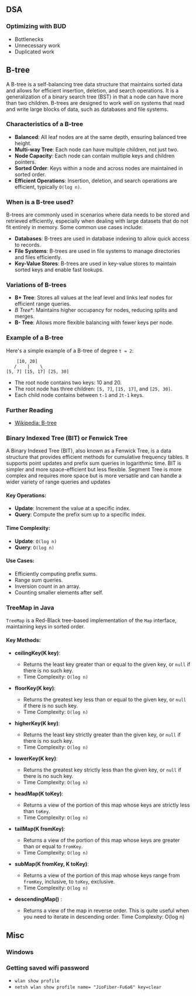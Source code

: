 
## DSA
### Optimizing with BUD
- Bottlenecks
- Unnecessary work
- Duplicated work

## B-tree

A B-tree is a self-balancing tree data structure that maintains sorted data and allows for efficient insertion, deletion, and search operations. It is a generalization of a binary search tree (BST) in that a node can have more than two children. B-trees are designed to work well on systems that read and write large blocks of data, such as databases and file systems.

### Characteristics of a B-tree
- **Balanced**: All leaf nodes are at the same depth, ensuring balanced tree height.
- **Multi-way Tree**: Each node can have multiple children, not just two.
- **Node Capacity**: Each node can contain multiple keys and children pointers.
- **Sorted Order**: Keys within a node and across nodes are maintained in sorted order.
- **Efficient Operations**: Insertion, deletion, and search operations are efficient, typically `O(log n)`.

### When is a B-tree used?
B-trees are commonly used in scenarios where data needs to be stored and retrieved efficiently, especially when dealing with large datasets that do not fit entirely in memory. Some common use cases include:
- **Databases**: B-trees are used in database indexing to allow quick access to records.
- **File Systems**: B-trees are used in file systems to manage directories and files efficiently.
- **Key-Value Stores**: B-trees are used in key-value stores to maintain sorted keys and enable fast lookups.

### Variations of B-trees
- **B+ Tree**: Stores all values at the leaf level and links leaf nodes for efficient range queries.
- **B* Tree**: Maintains higher occupancy for nodes, reducing splits and merges.
- **B- Tree**: Allows more flexible balancing with fewer keys per node.


### Example of a B-tree
Here's a simple example of a B-tree of degree `t = 2`:
``` 
    [10, 20]
   /    |    \
[5, 7] [15, 17] [25, 30]
```

- The root node contains two keys: 10 and 20.
- The root node has three children: `[5, 7]`, `[15, 17]`, and `[25, 30]`.
- Each child node contains between `t-1` and `2t-1` keys.

### Further Reading
- [Wikipedia: B-tree](https://en.wikipedia.org/wiki/B-tree)

### Binary Indexed Tree (BIT) or Fenwick Tree

A Binary Indexed Tree (BIT), also known as a Fenwick Tree, is a data structure that provides efficient methods for cumulative frequency tables. It supports point updates and prefix sum queries in logarithmic time. BIT is simpler and more space-efficient but less flexible.
Segment Tree is more complex and requires more space but is more versatile and can handle a wider variety of range queries and updates

#### Key Operations:
- **Update**: Increment the value at a specific index.
- **Query**: Compute the prefix sum up to a specific index.

#### Time Complexity:
- **Update**: `O(log n)`
- **Query**: `O(log n)`

#### Use Cases:
- Efficiently computing prefix sums.
- Range sum queries.
- Inversion count in an array.
- Counting smaller elements after self.

### TreeMap in Java

`TreeMap` is a Red-Black tree-based implementation of the `Map` interface, maintaining keys in sorted order.

#### Key Methods:

- **ceilingKey(K key)**:
  - Returns the least key greater than or equal to the given key, or `null` if there is no such key.
  - Time Complexity: `O(log n)`

- **floorKey(K key)**:
  - Returns the greatest key less than or equal to the given key, or `null` if there is no such key.
  - Time Complexity: `O(log n)`

- **higherKey(K key)**:
  - Returns the least key strictly greater than the given key, or `null` if there is no such key.
  - Time Complexity: `O(log n)`

- **lowerKey(K key)**:
  - Returns the greatest key strictly less than the given key, or `null` if there is no such key.
  - Time Complexity: `O(log n)`

- **headMap(K toKey)**:
  - Returns a view of the portion of this map whose keys are strictly less than `toKey`.
  - Time Complexity: `O(log n)`

- **tailMap(K fromKey)**:
  - Returns a view of the portion of this map whose keys are greater than or equal to `fromKey`.
  - Time Complexity: `O(log n)`

- **subMap(K fromKey, K toKey)**:
  - Returns a view of the portion of this map whose keys range from `fromKey`, inclusive, to `toKey`, exclusive.
  - Time Complexity: `O(log n)`

- **descendingMap()** :

   - Returns a view of the map in reverse order. This is quite useful when you need to iterate in descending order. Time Complexity: O(log n)


## Misc
### Windows
### Getting saved wifi password
- `wlan show profile`
- `netsh wlan show profile name= "JioFiber-Fu6a6" key=clear`